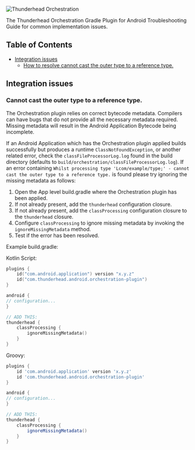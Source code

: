 ![Thunderhead Orchestration](https://i.imgur.com/gfizURy.png "Thunderhead")

The Thunderhead Orchestration Gradle Plugin for Android Troubleshooting Guide for common implementation issues.

## Table of Contents

- [Integration issues](#integration-issues)
  * [How to resolve cannot cast the outer type to a reference type.](#cannot-cast-the-outer-type-to-a-reference-type)

## Integration issues
### Cannot cast the outer type to a reference type.
The Orchestration plugin relies on correct bytecode metadata. Compilers can have bugs that do not
provide all the necessary metadata required. Missing metadata will result in the Android Application Bytecode
being incomplete.

If an Android Application which has the Orchestration plugin applied builds successfully but produces
a runtime `ClassNotFoundException`, or another related error, check the `classFileProcessorLog.log` found
in the build directory (defaults to `build/orchestration/classFileProcessorLog.log`). If an error
containing `Whilst processing type 'Lcom/example/type;' - cannot cast the outer type to a reference type.` is
found please try ignoring the missing metadata as follows:

1. Open the App level build.gradle where the Orchestration plugin has been applied.
2. If not already present, add the `thunderhead` configuration closure.
3. If not already present, add the `classProcessing` configuration closure to the `thunderhead` closure.
4. Configure `classProcessing` to ignore missing metadata by invoking the `ignoreMissingMetadata` method.
5. Test if the error has been resolved.

Example build.gradle:

Kotlin Script:
```kotlin
plugins {
    id("com.android.application") version "x.y.z"
    id("com.thunderhead.android.orchestration-plugin")
}

android {
// configuration...
}

// ADD THIS:
thunderhead {
    classProcessing {
        ignoreMissingMetadata()
    }
}
```

Groovy:
```groovy
plugins {
    id 'com.android.application' version 'x.y.z'
    id 'com.thunderhead.android.orchestration-plugin'
}

android {
// configuration...
}

// ADD THIS:
thunderhead {
    classProcessing {
        ignoreMissingMetadata()
    }
}
```
